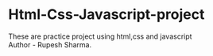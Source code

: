 # Html-Css-Javascript-project
These are practice project using html,css and javascript
<br>
Author - Rupesh Sharma.
